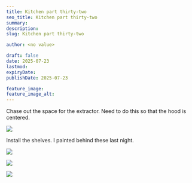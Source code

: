 ```yaml
---
title: Kitchen part thirty-two
seo_title: Kitchen part thirty-two
summary:
description:
slug: Kitchen part thirty-two

author: <no value>

draft: false
date: 2025-07-23
lastmod:
expiryDate:
publishDate: 2025-07-23

feature_image:
feature_image_alt:
---
```


Chase out the space for the extractor. Need to do this so that the hood is centered.

![](/images/2651.jpeg )

Install the shelves. I painted behind these last night.

![](/images/2652.jpeg )

![](/images/2653.jpeg )

![](/images/2654.jpeg )
